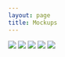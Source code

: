 ```yaml
---
layout: page
title: Mockups
---
```



<img src="{{site.baseurl}}/public/bienvenida.png">
<img src="{{site.baseurl}}/public/mock.png">
<img src="{{site.baseurl}}/public/autenticacion.png">
<img src="{{site.baseurl}}/public/inicio.png">
<img src="{{site.baseurl}}/public/convocatorias.png">